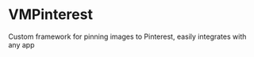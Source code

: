VMPinterest
===========

Custom framework for pinning images to Pinterest, easily integrates with any app
